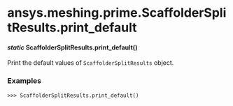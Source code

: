 # ansys.meshing.prime.ScaffolderSplitResults.print_default



#### *static* ScaffolderSplitResults.print_default()

Print the default values of `ScaffolderSplitResults` object.

### Examples

```pycon
>>> ScaffolderSplitResults.print_default()
```

<!-- !! processed by numpydoc !! -->
